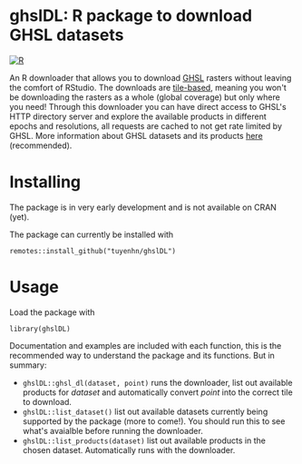 # ghslDL: R package to download GHSL datasets
[![R](https://github.com/tuyenhn/ghslDL/actions/workflows/r.yml/badge.svg)](https://github.com/tuyenhn/ghslDL/actions/workflows/r.yml)

An R downloader that allows you to download [GHSL](https://ghsl.jrc.ec.europa.eu/) rasters without leaving the comfort of RStudio. The downloads are 
[tile-based](https://ghsl.jrc.ec.europa.eu/download.php?ds=bu), meaning you won't be downloading the rasters as a whole (global coverage) but only where you need! 
Through this downloader you can have direct access to GHSL's HTTP directory server and explore the available products in different epochs and resolutions, all requests 
are cached to not get rate limited by GHSL. More information about GHSL datasets and its products [here](https://ghsl.jrc.ec.europa.eu/datasets.php) (recommended).

# Installing
The package is in very early development and is not available on CRAN (yet).

The package can currently be installed with
```
remotes::install_github("tuyenhn/ghslDL")
```

# Usage
Load the package with
```
library(ghslDL)
```
Documentation and examples are included with each function, this is the recommended way to understand the package and its functions. But in summary:
- `ghslDL::ghsl_dl(dataset, point)` runs the downloader, list out available products for _dataset_ and automatically convert _point_ into the correct tile to download.
- `ghslDL::list_dataset()` list out available datasets currently being supported by the package (more to come!). You should run this to see what's avaialble before 
running the downloader.
- `ghslDL::list_products(dataset)` list out available products in the chosen dataset. Automatically runs with the downloader.
